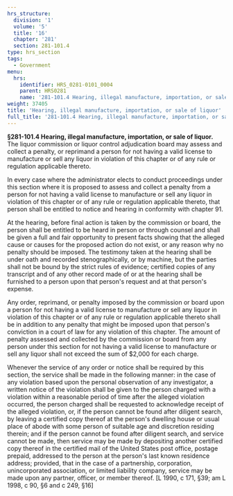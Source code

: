 ```yaml
---
hrs_structure:
  division: '1'
  volume: '5'
  title: '16'
  chapter: '281'
  section: 281-101.4
type: hrs_section
tags:
  - Government
menu:
  hrs:
    identifier: HRS_0281-0101_0004
    parent: HRS0281
    name: '281-101.4 Hearing, illegal manufacture, importation, or sale of liquor'
weight: 37405
title: 'Hearing, illegal manufacture, importation, or sale of liquor'
full_title: '281-101.4 Hearing, illegal manufacture, importation, or sale of liquor'
---
```

**§281-101.4 Hearing, illegal manufacture, importation, or sale of liquor.** The liquor commission or liquor control adjudication board may assess and collect a penalty, or reprimand a person for not having a valid license to manufacture or sell any liquor in violation of this chapter or of any rule or regulation applicable thereto.

In every case where the administrator elects to conduct proceedings under this section where it is proposed to assess and collect a penalty from a person for not having a valid license to manufacture or sell any liquor in violation of this chapter or of any rule or regulation applicable thereto, that person shall be entitled to notice and hearing in conformity with chapter 91.

At the hearing, before final action is taken by the commission or board, the person shall be entitled to be heard in person or through counsel and shall be given a full and fair opportunity to present facts showing that the alleged cause or causes for the proposed action do not exist, or any reason why no penalty should be imposed. The testimony taken at the hearing shall be under oath and recorded stenographically, or by machine, but the parties shall not be bound by the strict rules of evidence; certified copies of any transcript and of any other record made of or at the hearing shall be furnished to a person upon that person's request and at that person's expense.

Any order, reprimand, or penalty imposed by the commission or board upon a person for not having a valid license to manufacture or sell any liquor in violation of this chapter or of any rule or regulation applicable thereto shall be in addition to any penalty that might be imposed upon that person's conviction in a court of law for any violation of this chapter. The amount of penalty assessed and collected by the commission or board from any person under this section for not having a valid license to manufacture or sell any liquor shall not exceed the sum of $2,000 for each charge.

Whenever the service of any order or notice shall be required by this section, the service shall be made in the following manner: in the case of any violation based upon the personal observation of any investigator, a written notice of the violation shall be given to the person charged with a violation within a reasonable period of time after the alleged violation occurred, the person charged shall be requested to acknowledge receipt of the alleged violation, or, if the person cannot be found after diligent search, by leaving a certified copy thereof at the person's dwelling house or usual place of abode with some person of suitable age and discretion residing therein; and if the person cannot be found after diligent search, and service cannot be made, then service may be made by depositing another certified copy thereof in the certified mail of the United States post office, postage prepaid, addressed to the person at the person's last known residence address; provided, that in the case of a partnership, corporation, unincorporated association, or limited liability company, service may be made upon any partner, officer, or member thereof. [L 1990, c 171, §39; am L 1998, c 90, §6 and c 249, §16]